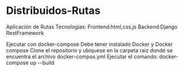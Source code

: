 # Distribuidos-Rutas
Aplicación de Rutas
Tecnologias:
Frontend:html,css,js
Backend:Django RestFramework

Ejecutar con docker-compose
Debe tener instalado Docker y Docker compose
Clone el repositorio y ubiquese en la carpeta raiz donde se encuentra el archivo docker-compos.yml
Ejecutar el comando:
docker-compose up --build

